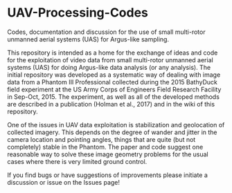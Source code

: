 # UAV-Processing-Codes
Codes, documentation and discussion for the use of small multi-rotor unmanned aerial systems (UAS) for Argus-like sampling.

This repository is intended as a home for the exchange of ideas and code for the exploitation of video data from small multi-rotor unmanned aerial systems (UAS) for doing Argus-like data analysis (or any analysis). The initial repository was developed as a systematic way of dealing with image data from a Phantom III Professional collected during the 2015 BathyDuck field experiment at the US Army Corps of Engineers Field Research Facility in Sep-Oct, 2015. The experiment, as well as all of the developed methods are described in a publication (Holman et al., 2017) and in the wiki of this repository.

One of the issues in UAV data exploitation is stabilization and geolocation of collected imagery. This depends on the degree of wander and jitter in the camera location and pointing angles, things that are quite (but not completely) stable in the Phantom. The paper and code suggest one reasonable way to solve these image geometry problems for the usual cases where there is very limited ground control.

If you find bugs or have suggestions of improvements please initiate a discussion or issue on the Issues page!
